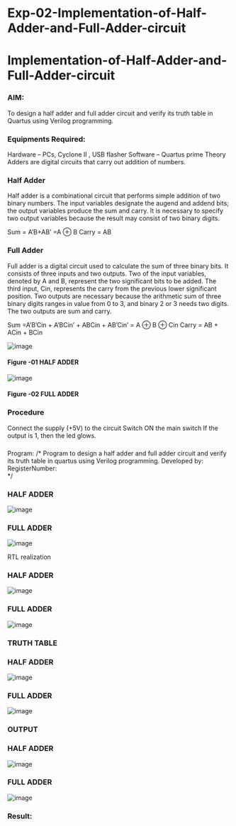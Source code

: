 # Exp-02-Implementation-of-Half-Adder-and-Full-Adder-circuit

# Implementation-of-Half-Adder-and-Full-Adder-circuit
### AIM:
To design a half adder and full adder circuit and verify its truth table in Quartus using Verilog programming.

### Equipments Required:
Hardware – PCs, Cyclone II , USB flasher
Software – Quartus prime
Theory
Adders are digital circuits that carry out addition of numbers.

### Half Adder
Half adder is a combinational circuit that performs simple addition of two binary numbers. The input variables designate the augend and addend bits; the output variables produce the sum and carry. It is necessary to specify two output variables because the result may consist of two binary digits.

Sum = A’B+AB’ =A ⊕ B Carry = AB

### Full Adder
Full adder is a digital circuit used to calculate the sum of three binary bits. It consists of three inputs and two outputs. Two of the input variables, denoted by A and B, represent the two significant bits to be added. The third input, Cin, represents the carry from the previous lower significant position. Two outputs are necessary because the arithmetic sum of three binary digits ranges in value from 0 to 3, and binary 2 or 3 needs two digits. The two outputs are sum and carry.

Sum =A’B’Cin + A’BCin’ + ABCin + AB’Cin’ = A ⊕ B ⊕ Cin Carry = AB + ACin + BCin

 ![image](https://user-images.githubusercontent.com/36288975/163552156-a13e5a56-c638-4110-97d9-8896907c8d25.png)

#### Figure -01 HALF ADDER 


![image](https://user-images.githubusercontent.com/36288975/163552057-b3547877-6d07-45b4-b7e0-bcfebfad9e1d.png)

#### Figure -02 FULL ADDER 

### Procedure

Connect the supply (+5V) to the circuit
Switch ON the main switch
If the output is 1, then the led glows.
### 
Program:
/*
Program to design a half adder and full adder circuit and verify its truth table in quartus using Verilog programming.
Developed by: 
RegisterNumber:  
*/
### HALF ADDER
![image](https://github.com/srimathi1602/Exp-02-Implementation-of-Half-Adder-and-Full-Adder-circuit/assets/153518608/75515bab-f636-48f6-94ee-1b0f16329daa)

### FULL ADDER
![image](https://github.com/srimathi1602/Exp-02-Implementation-of-Half-Adder-and-Full-Adder-circuit/assets/153518608/765a5d96-0921-47e2-98d6-a57b97a5e7c4)

RTL realization
### HALF ADDER
![image](https://github.com/srimathi1602/Exp-02-Implementation-of-Half-Adder-and-Full-Adder-circuit/assets/153518608/c7a84c8d-2b87-4146-a1ba-05688d249c7b)

### FULL ADDER
![image](https://github.com/srimathi1602/Exp-02-Implementation-of-Half-Adder-and-Full-Adder-circuit/assets/153518608/a1046f2b-1a75-4fa4-9e7f-22b1d57a0d0b)

### TRUTH TABLE 
### HALF ADDER
![image](https://github.com/srimathi1602/Exp-02-Implementation-of-Half-Adder-and-Full-Adder-circuit/assets/153518608/e24a849c-1559-4a08-b2f9-28a32dbb2ea5)

### FULL ADDER
![image](https://github.com/srimathi1602/Exp-02-Implementation-of-Half-Adder-and-Full-Adder-circuit/assets/153518608/222de92e-dd03-4d91-8a0a-38d7942e01a5)

### OUTPUT
### HALF ADDER
![image](https://github.com/srimathi1602/Exp-02-Implementation-of-Half-Adder-and-Full-Adder-circuit/assets/153518608/b078dae1-0e35-42b6-8287-d85ac80de0fa)

### FULL ADDER
![image](https://github.com/srimathi1602/Exp-02-Implementation-of-Half-Adder-and-Full-Adder-circuit/assets/153518608/c740cce4-fe41-4fb3-ab76-de1fc9bb7b3f)
### Result:
